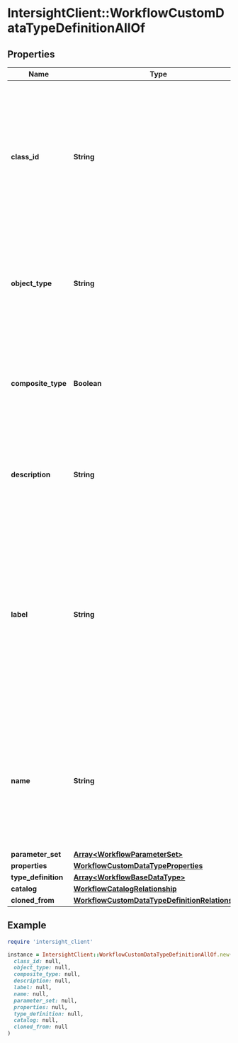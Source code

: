 # IntersightClient::WorkflowCustomDataTypeDefinitionAllOf

## Properties

| Name | Type | Description | Notes |
| ---- | ---- | ----------- | ----- |
| **class_id** | **String** | The fully-qualified name of the instantiated, concrete type. This property is used as a discriminator to identify the type of the payload when marshaling and unmarshaling data. | [default to &#39;workflow.CustomDataTypeDefinition&#39;] |
| **object_type** | **String** | The fully-qualified name of the instantiated, concrete type. The value should be the same as the &#39;ClassId&#39; property. | [default to &#39;workflow.CustomDataTypeDefinition&#39;] |
| **composite_type** | **Boolean** | When true this data type definition is a collection of type definitions to represent composite data like JSON. | [optional][default to false] |
| **description** | **String** | A human-friendly description of this custom data type indicating it&#39;s domain and usage. | [optional] |
| **label** | **String** | A user friendly short name to identify the custom data type definition. Label can only contain letters (a-z, A-Z), numbers (0-9), hyphen (-), period (.), colon (:), space ( ), single quote (&#39;), or an underscore (_) and must be at least 2 characters. | [optional] |
| **name** | **String** | The name of custom data type definition. The valid name can contain lower case and upper case alphabetic characters, digits and special characters &#39;-&#39; and &#39;_&#39;. | [optional] |
| **parameter_set** | [**Array&lt;WorkflowParameterSet&gt;**](WorkflowParameterSet.md) |  | [optional] |
| **properties** | [**WorkflowCustomDataTypeProperties**](WorkflowCustomDataTypeProperties.md) |  | [optional] |
| **type_definition** | [**Array&lt;WorkflowBaseDataType&gt;**](WorkflowBaseDataType.md) |  | [optional] |
| **catalog** | [**WorkflowCatalogRelationship**](WorkflowCatalogRelationship.md) |  | [optional] |
| **cloned_from** | [**WorkflowCustomDataTypeDefinitionRelationship**](WorkflowCustomDataTypeDefinitionRelationship.md) |  | [optional] |

## Example

```ruby
require 'intersight_client'

instance = IntersightClient::WorkflowCustomDataTypeDefinitionAllOf.new(
  class_id: null,
  object_type: null,
  composite_type: null,
  description: null,
  label: null,
  name: null,
  parameter_set: null,
  properties: null,
  type_definition: null,
  catalog: null,
  cloned_from: null
)
```


